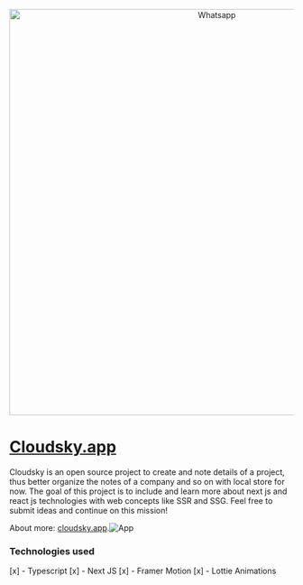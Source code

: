 <p align="center">
  <img src="https://i.imgur.com/VnIaNJp.png" width="720" title="Whatsapp">
</p>

# [Cloudsky.app](https://cloudsky.app)

Cloudsky is an open source project to create and note details of a project, thus better organize the notes of a company and so on with local store for now.
The goal of this project is to include and learn more about next js and react js technologies with web concepts like SSR and SSG. Feel free to submit ideas and continue on this mission!

About more: [cloudsky.app](https://cloudsky.app).![App](https://i.imgur.com/ueTVJyP.png)

### Technologies used

[x] - Typescript
[x] - Next JS
[x] - Framer Motion
[x] - Lottie Animations
